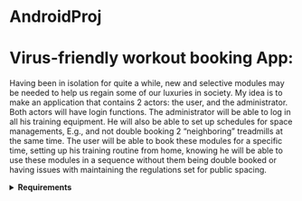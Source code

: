 # AndroidProj

# Virus-friendly workout booking App:
Having been in isolation for quite a while, new and selective modules may be needed to help us regain some of our luxuries in society. My idea is to make an application that contains 2 actors: the user, and the administrator. 
Both actors will have login functions.
The administrator will be able to log in all his training equipment. He will also be able to set up schedules for space managements, E.g., and not double booking 2 “neighboring” treadmills at the same time.
The user will be able to book these modules for a specific time, setting up his training routine from home, knowing he will be able to use these modules in a sequence without them being double booked or having issues with maintaining the regulations set for public spacing. 


<details>
  <summary><b>Requirements</summary></b>
<br>

# High:
1) As an administrator I want to be able to register all my equipment, as well as inserting specific information regarding user regulations, and safety information.
2) As a user I want to be able to book training modules for a specific period, because we want the gyms open again. 


# Medium:

3) As an administrator I want to be able to provide and register users who put up a subscription in my Gym because preventing unregistered users will be necessary. 
4) As a user I want to be able to receive tables, data, and statistics regarding my past trainings because it can help me get motivated and help me regulate training into a steady and progressive rhythm.


# Low:
5) As an administrator I want to have the ability to broadcast information incase of emergencies or change of policies.
6) As a user I want to be able to see a overview of my training activities as a form of statistics, which equipment have i used this week and how many times?

</details>
